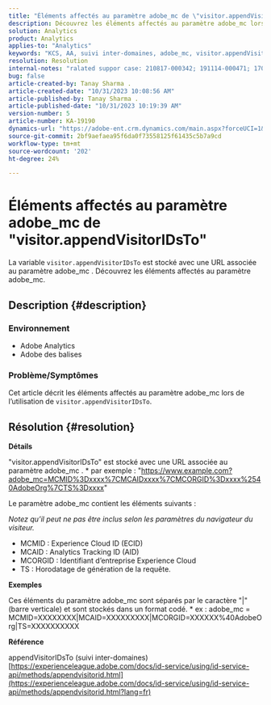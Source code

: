 ```yaml
---
title: "Éléments affectés au paramètre adobe_mc de \"visitor.appendVisitorIDsTo\""
description: Découvrez les éléments affectés au paramètre adobe_mc lors de l’utilisation de "visitor.appendVisitorIDsTo".
solution: Analytics
product: Analytics
applies-to: "Analytics"
keywords: "KCS, AA, suivi inter-domaines, adobe_mc, visitor.appendVisitorIDsTo"
resolution: Resolution
internal-notes: "ralated suppor case: 210817-000342; 191114-000471; 170123-000011; 220408-000014"
bug: false
article-created-by: Tanay Sharma .
article-created-date: "10/31/2023 10:08:56 AM"
article-published-by: Tanay Sharma .
article-published-date: "10/31/2023 10:19:39 AM"
version-number: 5
article-number: KA-19190
dynamics-url: "https://adobe-ent.crm.dynamics.com/main.aspx?forceUCI=1&pagetype=entityrecord&etn=knowledgearticle&id=34b58e7a-d577-ee11-8179-6045bd006149"
source-git-commit: 2bf9aefaea95f6da0f73558125f61435c5b7a9cd
workflow-type: tm+mt
source-wordcount: '202'
ht-degree: 24%

---
```


# Éléments affectés au paramètre adobe_mc de &quot;visitor.appendVisitorIDsTo&quot;


La variable `visitor.appendVisitorIDsTo` est stocké avec une URL associée au paramètre adobe_mc . Découvrez les éléments affectés au paramètre adobe_mc.

## Description {#description}


### Environnement

- Adobe Analytics
- Adobe des balises


### Problème/Symptômes

Cet article décrit les éléments affectés au paramètre adobe_mc lors de l’utilisation de `visitor.appendVisitorIDsTo`.


## Résolution {#resolution}


<b>Détails</b>

&quot;visitor.appendVisitorIDsTo&quot; est stocké avec une URL associée au paramètre adobe_mc .
\* par exemple : &quot;https://www.example.com?adobe_mc=MCMID%3Dxxxx%7CMCAIDxxxx%7CMCORGID%3Dxxxx%2540AdobeOrg%7CTS%3Dxxxx&quot;

Le paramètre adobe_mc contient les éléments suivants :

*Notez qu’il peut ne pas être inclus selon les paramètres du navigateur du visiteur.*

- MCMID : Experience Cloud ID (ECID)
- MCAID : Analytics Tracking ID (AID)
- MCORGID : Identifiant d’entreprise Experience Cloud
- TS : Horodatage de génération de la requête.


<b>Exemples</b>

Ces éléments du paramètre adobe_mc sont séparés par le caractère &quot;|&quot; (barre verticale) et sont stockés dans un format codé.
\* ex : adobe_mc = MCMID=XXXXXXXX|MCAID=XXXXXXXXX|MCORGID=XXXXXX%40AdobeOrg|TS=XXXXXXXXXX

<b>Référence</b>

appendVisitorIDsTo (suivi inter-domaines)
[https://experienceleague.adobe.com/docs/id-service/using/id-service-api/methods/appendvisitorid.html](https://experienceleague.adobe.com/docs/id-service/using/id-service-api/methods/appendvisitorid.html?lang=fr)
